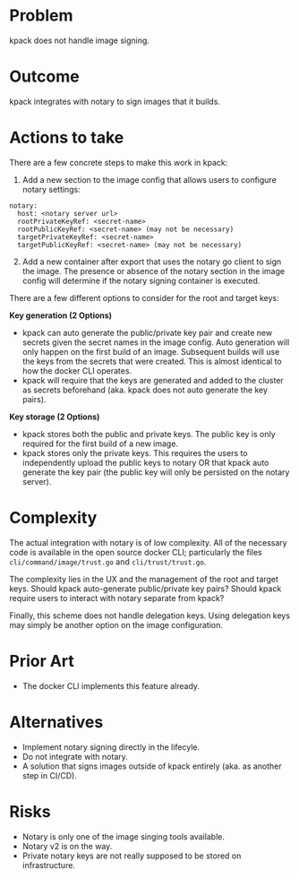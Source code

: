 # Problem
kpack does not handle image signing.

# Outcome
kpack integrates with notary to sign images that it builds.

# Actions to take
There are a few concrete steps to make this work in kpack:
1. Add a new section to the image config that allows users to configure notary settings:
  ```
  notary:
    host: <notary server url>
    rootPrivateKeyRef: <secret-name>
    rootPublicKeyRef: <secret-name> (may not be necessary)
    targetPrivateKeyRef: <secret-name>
    targetPublicKeyRef: <secret-name> (may not be necessary)
  ```
2. Add a new container after export that uses the notary go client to sign the image. The presence or absence of the notary section in the image config will determine if the notary signing container is executed.

There are a few different options to consider for the root and target keys:

**Key generation (2 Options)**
* kpack can auto generate the public/private key pair and create new secrets given the secret names in the image config. Auto generation will only happen on the first build of an image. Subsequent builds will use the keys from the secrets that were created. This is almost identical to how the docker CLI operates.
* kpack will require that the keys are generated and added to the cluster as secrets beforehand (aka. kpack does not auto generate the key pairs).

**Key storage (2 Options)**
* kpack stores both the public and private keys. The public key is only required for the first build of a new image.
* kpack stores only the private keys. This requires the users to independently upload the public keys to notary OR that kpack auto generate the key pair (the public key will only be persisted on the notary server).



# Complexity
The actual integration with notary is of low complexity. All of the necessary code is available in the open source docker CLI; particularly the files `cli/command/image/trust.go` and `cli/trust/trust.go`.

The complexity lies in the UX and the management of the root and target keys. Should kpack auto-generate public/private key pairs? Should kpack require users to interact with notary separate from kpack?

Finally, this scheme does not handle delegation keys. Using delegation keys may simply be another option on the image configuration.

# Prior Art
* The docker CLI implements this feature already.

# Alternatives
* Implement notary signing directly in the lifecyle.
* Do not integrate with notary.
* A solution that signs images outside of kpack entirely (aka. as another step in CI/CD).

# Risks
* Notary is only one of the image singing tools available.
* Notary v2 is on the way.
* Private notary keys are not really supposed to be stored on infrastructure.
